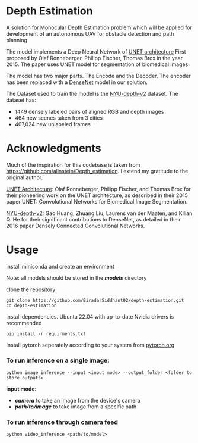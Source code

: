 # **Depth Estimation**

A solution for Monocular Depth Estimation problem which will be applied for development of an autonomous UAV for obstacle detection and path planning

The model implements a Deep Neural Network of [UNET architecture](https://arxiv.org/abs/1505.04597) First proposed by Olaf Ronneberger, Philipp Fischer, Thomas Brox in the year 2015. The paper uses UNET model for segmentation of biomedical images.

The model has two major parts. The Encode and the Decoder. The encoder has been replaced with a [DenseNet](https://arxiv.org/abs/1608.06993) model in our solution. 

The Dataset used to train the model is the [NYU-depth-v2](https://cs.nyu.edu/~fergus/datasets/nyu_depth_v2.html) dataset. The dataset has:
- 1449 densely labeled pairs of aligned RGB and depth images
- 464 new scenes taken from 3 cities
- 407,024 new unlabeled frames

# **Acknowledgments**

Much of the inspiration for this codebase is taken from https://github.com/alinstein/Depth_estimation. I extend my gratitude to the original author.

[UNET Architecture](https://arxiv.org/abs/1505.04597): Olaf Ronneberger, Philipp Fischer, and Thomas Brox for their pioneering work on the UNET architecture, as described in their 2015 paper UNET: Convolutional Networks for Biomedical Image Segmentation.

[NYU-depth-v2](https://cs.nyu.edu/~fergus/datasets/nyu_depth_v2.html): Gao Huang, Zhuang Liu, Laurens van der Maaten, and Kilian Q. He for their significant contributions to DenseNet, as detailed in their 2016 paper Densely Connected Convolutional Networks.

# Usage

install miniconda and create an environment

Note: all models should be stored in the ***models*** directory

clone the repository
```
git clone https://github.com/BiradarSiddhant02/depth-estimation.git
cd depth-estimation
```

install dependencies. Ubuntu 22.04 with up-to-date Nvidia drivers is recommended
```
pip install -r requirments.txt
```
Install pytorch seperately according to your system from [pytorch.org](pytorch.org)

### **To run inference on a single image:**
```
python image_inference --input <input mode> --output_folder <folder to store outputs>
```
**input mode:**
- ***camera*** to take an image from the device's camera
- ***path/to/image*** to take image from a specific path

### **To run inference through camera feed**
```
python video_inference <path/to/model>
```